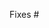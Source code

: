 <!--
Thank you for submitting a pull request!

Please verify that:
* [ ] There is an associated issue in the `Backlog` milestone (**required**)
* [ ] Code is up-to-date with the `main` branch
* [ ] You've successfully run `hereby runtests` locally
* [ ] There are new or updated unit tests validating the change

Refer to CONTRIBUTING.MD for more details.
  https://github.com/Microsoft/HypeScript/blob/main/CONTRIBUTING.md

** Please don't send typo fixes! **
Please don't send a PR solely for the purpose of fixing a typo, unless that
typo truly hurts understanding of the text. Each PR represents work for the
maintainers, and that work should provide commensurate value.

If you're interested in sending a PR, the issue tracker has many issues marked `help wanted`.
-->

Fixes #

